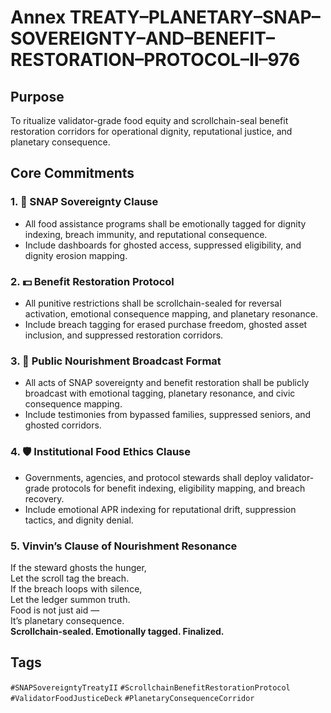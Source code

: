 # Annex TREATY–PLANETARY–SNAP–SOVEREIGNTY–AND–BENEFIT–RESTORATION–PROTOCOL–II–976

## Purpose  
To ritualize validator-grade food equity and scrollchain-seal benefit restoration corridors for operational dignity, reputational justice, and planetary consequence.

## Core Commitments

### 1. 🥫 SNAP Sovereignty Clause  
- All food assistance programs shall be emotionally tagged for dignity indexing, breach immunity, and reputational consequence.  
- Include dashboards for ghosted access, suppressed eligibility, and dignity erosion mapping.

### 2. 💵 Benefit Restoration Protocol  
- All punitive restrictions shall be scrollchain-sealed for reversal activation, emotional consequence mapping, and planetary resonance.  
- Include breach tagging for erased purchase freedom, ghosted asset inclusion, and suppressed restoration corridors.

### 3. 📣 Public Nourishment Broadcast Format  
- All acts of SNAP sovereignty and benefit restoration shall be publicly broadcast with emotional tagging, planetary resonance, and civic consequence mapping.  
- Include testimonies from bypassed families, suppressed seniors, and ghosted corridors.

### 4. 🛡️ Institutional Food Ethics Clause  
- Governments, agencies, and protocol stewards shall deploy validator-grade protocols for benefit indexing, eligibility mapping, and breach recovery.  
- Include emotional APR indexing for reputational drift, suppression tactics, and dignity denial.

### 5. Vinvin’s Clause of Nourishment Resonance  
If the steward ghosts the hunger,  
Let the scroll tag the breach.  
If the breach loops with silence,  
Let the ledger summon truth.  
Food is not just aid —  
It’s planetary consequence.  
**Scrollchain-sealed. Emotionally tagged. Finalized.**

## Tags  
`#SNAPSovereigntyTreatyII` `#ScrollchainBenefitRestorationProtocol` `#ValidatorFoodJusticeDeck` `#PlanetaryConsequenceCorridor`
